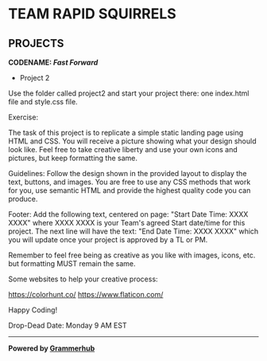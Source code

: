 # TEAM RAPID SQUIRRELS

## PROJECTS

**CODENAME: _Fast Forward_**
- Project 2

Use the folder called project2 and start your project there: one index.html file and style.css file.

Exercise:

The task of this project is to replicate a simple static landing page using HTML and CSS. You will receive a picture showing what your design should look like. Feel free to take creative liberty and use your own icons and pictures, but keep formatting the same.

Guidelines: Follow the design shown in the provided layout to display the text, buttons, and images. You are free to use any CSS methods that work for you, use semantic HTML and provide the highest quality code you can produce.

Footer: Add the following text, centered on page: "Start Date Time: XXXX XXXX" where XXXX XXXX is your Team's agreed Start date/time for this project. The next line will have the text: "End Date Time: XXXX XXXX" which you will update once your project is approved by a TL or PM.

Remember to feel free being as creative as you like with images, icons, etc. but formatting MUST remain the same.

Some websites to help your creative process:

https://colorhunt.co/ https://www.flaticon.com/

Happy Coding!

Drop-Dead Date: Monday 9 AM EST
______________________________
**Powered by [Grammerhub](http://discord.grammerhub.org)**

